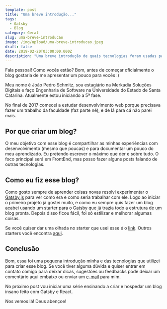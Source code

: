 ```yaml
---
template: post
title: "Uma breve introdução..."
tags:
  - Gatsby
  - Blog
category: Geral
slug: uma-breve-introducao
image: /img/upload/uma-breve-introducao.jpeg
draft: false
date: 2019-02-20T03:00:00.000Z
description: "Uma breve introdução de quais tecnologias foram usadas para criar esse blog e o porquê de tê-lo criado."
---
```


Fala pessoal! Como vocês estão? Bom, antes de começar oficialmente o blog gostaria de me apresentar um pouco para vocês :)

Meu nome é João Pedro Schmitz, sou estagiário na Merkadia Soluções Digitais e faço Engenharia de Software na Universidade do Estado de Santa Catarina. Atualmente estou iniciando a 5ª fase.

No final de 2017 comecei a estudar desenvolvimento web porque precisava fazer um trabalho da faculdade (faz parte né), e de lá para cá não parei mais.

## Por que criar um blog?

O meu objetivo com esse blog é compartilhar as minhas experiências com desenvolvimento (mesmo que poucas) e para documentar um pouco do meu aprendizado. Eu pretendo escrever o máximo que der e sobre tudo. O foco principal será em FrontEnd, mas posso fazer alguns posts falando de outras tecnologias.

## Como eu fiz esse blog?

Como gosto sempre de aprender coisas novas resolvi experimentar o [Gatsby.js](<https://www.gatsbyjs.org/>) para ver como era e como seria trabalhar com ele. Logo ao iniciar o primeiro projeto já gostei muito, e como eu sempre quis fazer um blog acabei usando um starter para o Gatsby que já trazia todo a estrutura de um blog pronta. Depois disso ficou fácil, foi só estilizar e melhorar algumas coisas.

Se você quiser dar uma olhada no starter que usei esse é o [link](<https://www.gatsbyjs.org/starters/Vagr9K/gatsby-advanced-starter/>). Outros starters você encontra [aqui](<https://www.gatsbyjs.org/starters/?v=2>).

## Conclusão

Bom, essa foi uma pequena introdução minha e das tecnologias que utilizei para criar esse blog. Se você tiver alguma dúvida e quiser entrar em contato comigo para deixar dicas, sugestões ou feedbacks pode deixar um comentário aqui embaixo ou enviar um [e-mail](<mailto:jpedroschmitz@hotmail.com>) para mim.

No próximo post vou iniciar uma série ensinando a criar e hospedar um blog insano feito com Gatsby e React.

Nos vemos lá! Deus abençoe!

